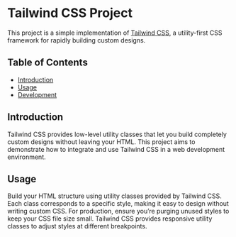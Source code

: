 
# Tailwind CSS Project

This project is a simple implementation of [Tailwind CSS](https://tailwindcss.com/), a utility-first CSS framework for rapidly building custom designs.

## Table of Contents

- [Introduction](#introduction)
- [Usage](#usage)
- [Development](#development)

## Introduction

Tailwind CSS provides low-level utility classes that let you build completely custom designs without leaving your HTML. This project aims to demonstrate how to integrate and use Tailwind CSS in a web development environment.


## Usage

Build your HTML structure using utility classes provided by Tailwind CSS. Each class corresponds to a specific style, making it easy to design without writing custom CSS.
For production, ensure you’re purging unused styles to keep your CSS file size small.
Tailwind CSS provides responsive utility classes to adjust styles at different breakpoints.
